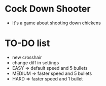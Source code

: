 # Cock Down Shooter  
- It's a game about shooting down chickens



# TO-DO list
- new crosshair
- change diff in settings 
- EASY => default speed and 5 bullets
- MEDIUM => faster speed and 5 bullets
- HARD => faster speed and 1 bullet